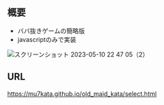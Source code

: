 



## 概要
* ババ抜きゲームの簡略版
* javascriptのみで実装
 
![スクリーンショット 2023-05-10 22 47 05（2）](https://github.com/mu7kata/old_maid_kata/assets/69563933/1295275c-151f-4380-bdd9-d47f78066e34)


## URL
https://mu7kata.github.io/old_maid_kata/select.html
